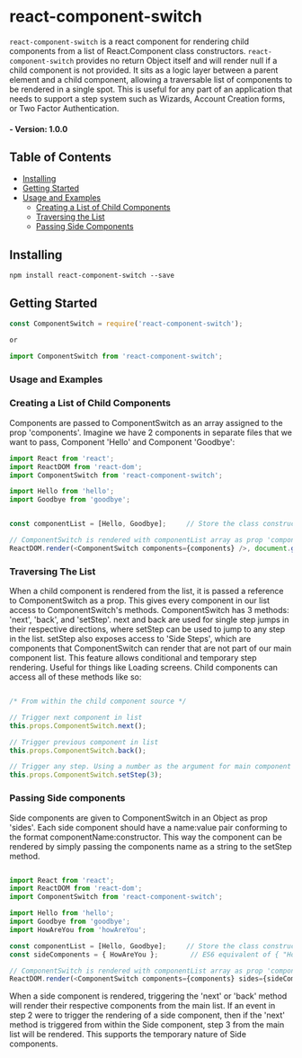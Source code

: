 # react-component-switch


`react-component-switch` is a react component for rendering child components from a list of React.Component class constructors.  `react-component-switch` provides no return Object itself and will render null if a child component is not provided. It sits as a logic layer between a parent element and a child component, allowing a traversable list of components to be rendered in a single spot. This is useful for any part of an application that needs to support a step system such as Wizards, Account Creation forms, or Two Factor Authentication.

#### - Version: 1.0.0

## Table of Contents

* [Installing](#installing)
* [Getting Started](#getting-started)
* [Usage and Examples](#usage-and-examples)
  + [Creating a List of Child Components](#creating-a-list-of-child-components)
  + [Traversing the List](#traversing-the-list)
  + [Passing Side Components](#passing-side-components)


## Installing

```
npm install react-component-switch --save
```

## Getting Started

```js
const ComponentSwitch = require('react-component-switch');

or

import ComponentSwitch from 'react-component-switch';
```

### Usage and Examples

### Creating a List of Child Components

Components are passed to ComponentSwitch as an array assigned to the prop 'components'. Imagine we have 2 components in separate files that we want to pass, Component 'Hello' and Component 'Goodbye':

```js
import React from 'react';
import ReactDOM from 'react-dom';
import ComponentSwitch from 'react-component-switch';

import Hello from 'hello';
import Goodbye from 'goodbye';


const componentList = [Hello, Goodbye];     // Store the class constructors in an array.

// ComponentSwitch is rendered with componentList array as prop 'components';
ReactDOM.render(<ComponentSwitch components={components} />, document.getElementById('app'));

```

### Traversing The List

When a child component is rendered from the list, it is passed a reference to ComponentSwitch as a prop. This gives every component in our list access to ComponentSwitch's methods. ComponentSwitch
has 3 methods: 'next', 'back', and 'setStep'. next and back are used for single step jumps in their respective directions, where setStep can be used to jump to any step in the list. setStep also exposes access to 'Side Steps', which are components that ComponentSwitch can render that are not part of our main component list. This feature allows conditional and temporary step rendering. Useful for things like Loading screens. Child components can access all of these methods like so:

```js

/* From within the child component source */

// Trigger next component in list
this.props.ComponentSwitch.next();

// Trigger previous component in list
this.props.ComponentSwitch.back();

// Trigger any step. Using a number as the argument for main component list steps and a string to trigger side component steps.
this.props.ComponentSwitch.setStep(3);

```


### Passing Side components

Side components are given to ComponentSwitch in an Object as prop 'sides'. Each side component should have a name:value pair conforming to the format componentName:constructor. This way the component can be rendered by simply passing the components name as a string to the setStep method.

```js

import React from 'react';
import ReactDOM from 'react-dom';
import ComponentSwitch from 'react-component-switch';

import Hello from 'hello';
import Goodbye from 'goodbye';
import HowAreYou from 'howAreYou';

const componentList = [Hello, Goodbye];     // Store the class constructors in an array.
const sideComponents = { HowAreYou };        // ES6 equivalent of { "HowAreYou": HowAreYou };

// ComponentSwitch is rendered with componentList array as prop 'components';
ReactDOM.render(<ComponentSwitch components={components} sides={sideComponents} />, document.getElementById('app'));

```

When a side component is rendered, triggering the 'next' or 'back' method will render their respective components from the main list. If an event in step 2 were to trigger the rendering of a side component, then if the 'next' method is triggered from within the Side component, step 3 from the main list will be rendered. This supports the temporary nature of Side components.
